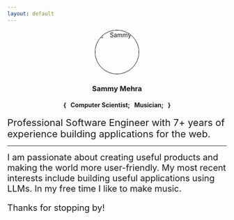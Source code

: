 ```yaml
---
layout: default
---
```


<!-- :) lol -->
<center>
  <img style="border-radius: 50%; border: solid 1px black;" src="{{ site.baseurl }}/assets/img/sammy-fb-2.jpeg" alt="Sammy" height="100" width="100" class="sammy-image">
  <h3>Sammy Mehra</h3>
  <h4>{ &nbsp; Computer Scientist; &nbsp; Musician; &nbsp; }</h4>
</center>

<div style="font-size: 22px" class="lead pretty-links">
  Professional Software Engineer with 7+ years of experience building applications
  for the web.
</div>

  ---

<div style="font-size: 20px;" class="lead pretty-links">
  I am passionate about creating useful products and making the world more user-friendly. My most recent interests include building useful applications using LLMs. In my free time I like to make music.

  Thanks for stopping by!
</div>
